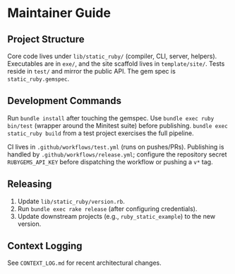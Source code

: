 # Maintainer Guide

## Project Structure
Core code lives under `lib/static_ruby/` (compiler, CLI, server, helpers). Executables are in `exe/`, and the site scaffold lives in `template/site/`. Tests reside in `test/` and mirror the public API. The gem spec is `static_ruby.gemspec`.

## Development Commands
Run `bundle install` after touching the gemspec. Use `bundle exec ruby bin/test` (wrapper around the Minitest suite) before publishing. `bundle exec static_ruby build` from a test project exercises the full pipeline.

CI lives in `.github/workflows/test.yml` (runs on pushes/PRs). Publishing is handled by `.github/workflows/release.yml`; configure the repository secret `RUBYGEMS_API_KEY` before dispatching the workflow or pushing a `v*` tag.

## Releasing
1. Update `lib/static_ruby/version.rb`.
2. Run `bundle exec rake release` (after configuring credentials).
3. Update downstream projects (e.g., `ruby_static_example`) to the new version.

## Context Logging
See `CONTEXT_LOG.md` for recent architectural changes.
